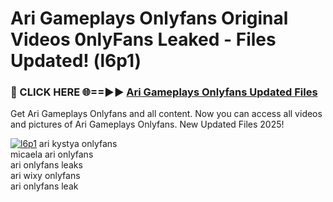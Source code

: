 # Ari Gameplays Onlyfans Original Videos 0nlyFans Leaked - Files Updated! (l6p1)

<h3>🔴 CLICK HERE 🌐==►► <a href="https://tinyurl.com/2wckxsce" rel="nofollow">Ari Gameplays Onlyfans Updated Files</a></h3>

Get Ari Gameplays Onlyfans and all content. Now you can access all videos and pictures of Ari Gameplays Onlyfans. New Updated Files 2025!

[![l6p1](https://i.imgur.com/AFduVYN.gif)](https://tinyurl.com/2wckxsce)
ari kystya onlyfans<br>
micaela ari onlyfans<br>
ari onlyfans leaks<br>
ari wixy onlyfans<br>
ari onlyfans leak